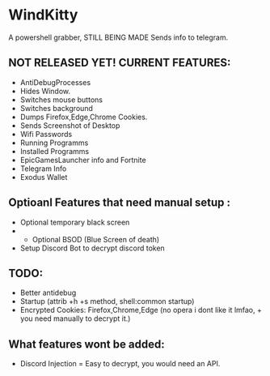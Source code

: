 # WindKitty
A powershell grabber, STILL BEING MADE Sends info to telegram.

## NOT RELEASED YET! CURRENT FEATURES:
- AntiDebugProcesses
- Hides Window.
- Switches mouse buttons
- Switches background
- Dumps Firefox,Edge,Chrome Cookies.
- Sends Screenshot of Desktop
- Wifi Passwords
- Running Programms
- Installed Programms
- EpicGamesLauncher info and Fortnite
- Telegram Info
- Exodus Wallet

## Optioanl Features that need manual setup : 
- Optional temporary black screen
- - Optional BSOD (Blue Screen of death)
- Setup Discord Bot to decrypt discord token

## TODO:
- Better antidebug
- Startup (attrib +h +s method, shell:common startup)
- Encrypted Cookies: Firefox,Chrome,Edge (no opera i dont like it lmfao, + you need manually to decrypt it.)

## What features wont be added:
- Discord Injection = Easy to decrypt, you would need an API.



